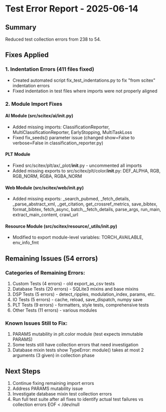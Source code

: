 # Test Error Report - 2025-06-14

## Summary
Reduced test collection errors from 238 to 54.

## Fixes Applied

### 1. Indentation Errors (411 files fixed)
- Created automated script fix_test_indentations.py to fix "from scitex" indentation errors
- Fixed indentation in test files where imports were not properly aligned

### 2. Module Import Fixes

#### AI Module (src/scitex/ai/__init__.py)
- Added missing imports: ClassificationReporter, MultiClassificationReporter, EarlyStopping, MultiTaskLoss
- Fixed fix_seeds() parameter issue (changed show=False to verbose=False in classification_reporter.py)

#### PLT Module
- Fixed src/scitex/plt/ax/_plot/__init__.py - uncommented all imports
- Added missing exports to src/scitex/plt/color/__init__.py: DEF_ALPHA, RGB, RGB_NORM, RGBA, RGBA_NORM

#### Web Module (src/scitex/web/__init__.py)
- Added missing exports: _search_pubmed, _fetch_details, _parse_abstract_xml, _get_citation, get_crossref_metrics, save_bibtex, format_bibtex, fetch_async, batch__fetch_details, parse_args, run_main, extract_main_content, crawl_url

#### Resource Module (src/scitex/resource/_utils/__init__.py)
- Modified to export module-level variables: TORCH_AVAILABLE, env_info_fmt

## Remaining Issues (54 errors)

### Categories of Remaining Errors:
1. Custom Tests (4 errors) - old export_as_csv tests
2. Database Tests (20 errors) - SQLite3 mixins and base mixins
3. DSP Tests (5 errors) - detect_ripples, modulation_index, params, etc.
4. IO Tests (5 errors) - cache, reload, save_dispatch, numpy save
5. PLT Tests (9 errors) - formatters, style tests, comprehensive tests
6. Other Tests (11 errors) - various modules

### Known Issues Still to Fix:
1. PARAMS mutability in plt.color module (test expects immutable PARAMS)
2. Some tests still have collection errors that need investigation
3. Database mixin tests show TypeError: module() takes at most 2 arguments (3 given) in collection phase

## Next Steps
1. Continue fixing remaining import errors
2. Address PARAMS mutability issue
3. Investigate database mixin test collection errors
4. Run full test suite after all fixes to identify actual test failures vs collection errors
EOF < /dev/null
